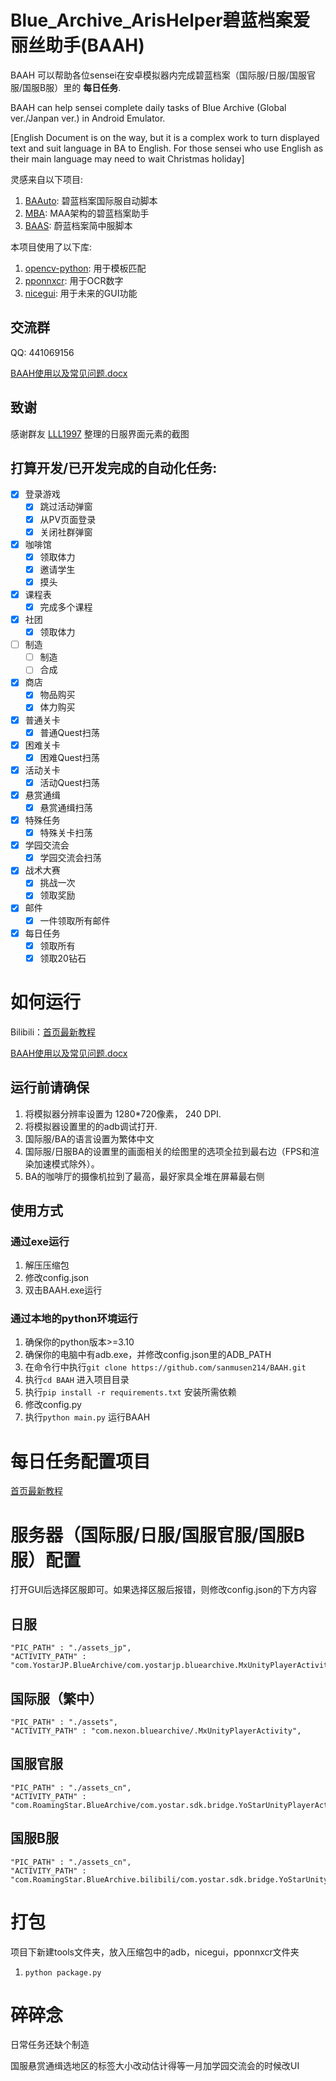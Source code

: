 # Blue_Archive_ArisHelper碧蓝档案爱丽丝助手(BAAH)

BAAH 可以帮助各位sensei在安卓模拟器内完成碧蓝档案（国际服/日服/国服官服/国服B服）里的 **每日任务**.

BAAH can help sensei complete daily tasks of Blue Archive (Global ver./Janpan ver.) in Android Emulator.

[English Document is on the way, but it is a complex work to turn displayed text and suit language in BA to English. For those sensei who use English as their main language may need to wait Christmas holiday]

灵感来自以下项目:

1. [BAAuto](https://github.com/RedDeadDepresso/BAAuto): 碧蓝档案国际服自动脚本
2. [MBA](https://github.com/MaaAssistantArknights/MBA): MAA架构的碧蓝档案助手
3. [BAAS](https://github.com/pur1fying/blue_archive_auto_script): 蔚蓝档案简中服脚本

本项目使用了以下库: 

1. [opencv-python](https://github.com/opencv/opencv): 用于模板匹配
2. [pponnxcr](https://github.com/hgjazhgj/pponnxcr): 用于OCR数字
3. [nicegui](https://github.com/zauberzeug/nicegui): 用于未来的GUI功能

## 交流群

QQ: 441069156

[BAAH使用以及常见问题.docx](https://docs.qq.com/doc/DR1RPaURleGF0ZWFS)

## 致谢

感谢群友 [LLL1997](https://github.com/LLL1997) 整理的日服界面元素的截图

## 打算开发/已开发完成的自动化任务:

- [x] 登录游戏
  - [x] 跳过活动弹窗
  - [x] 从PV页面登录
  - [x] 关闭社群弹窗

- [x] 咖啡馆
  - [x] 领取体力
  - [x] 邀请学生
  - [x] 摸头
- [x] 课程表
  - [x] 完成多个课程
- [x] 社团
  - [x] 领取体力
- [ ] 制造
  - [ ] 制造
  - [ ] 合成
- [x] 商店
  - [x] 物品购买
  - [x] 体力购买

- [x] 普通关卡
  - [x] 普通Quest扫荡
- [x] 困难关卡
  - [x] 困难Quest扫荡
- [x] 活动关卡
  - [x] 活动Quest扫荡
- [x] 悬赏通缉
  - [x] 悬赏通缉扫荡
- [x] 特殊任务
  - [x] 特殊关卡扫荡
- [x] 学园交流会
  - [x] 学园交流会扫荡
- [x] 战术大赛
  - [x] 挑战一次
  - [x] 领取奖励
- [x] 邮件
  - [x] 一件领取所有邮件
- [x] 每日任务
  - [x] 领取所有
  - [x] 领取20钻石

# 如何运行

Bilibili：[首页最新教程](https://space.bilibili.com/7331920?spm_id_from=333.1007.0.0)

[BAAH使用以及常见问题.docx](https://docs.qq.com/doc/DR1RPaURleGF0ZWFS)

## 运行前请确保

1. 将模拟器分辨率设置为 1280*720像素， 240 DPI.
2. 将模拟器设置里的的adb调试打开.
3. 国际服/BA的语言设置为繁体中文
4. 国际服/日服BA的设置里的画面相关的绘图里的选项全拉到最右边（FPS和渲染加速模式除外）。
5. BA的咖啡厅的摄像机拉到了最高，最好家具全堆在屏幕最右侧

## 使用方式

### 通过exe运行

1. 解压压缩包
2. 修改config.json
3. 双击BAAH.exe运行

### 通过本地的python环境运行

1. 确保你的python版本>=3.10
2. 确保你的电脑中有adb.exe，并修改config.json里的ADB_PATH
3. 在命令行中执行`git clone https://github.com/sanmusen214/BAAH.git`
4. 执行`cd BAAH` 进入项目目录
5. 执行`pip install -r requirements.txt` 安装所需依赖
6. 修改config.py
7. 执行`python main.py` 运行BAAH

# 每日任务配置项目

[首页最新教程](https://space.bilibili.com/7331920?spm_id_from=333.1007.0.0)

# 服务器（国际服/日服/国服官服/国服B服）配置

打开GUI后选择区服即可。如果选择区服后报错，则修改config.json的下方内容

## 日服

```
"PIC_PATH" : "./assets_jp",
"ACTIVITY_PATH" : "com.YostarJP.BlueArchive/com.yostarjp.bluearchive.MxUnityPlayerActivity",
```

## 国际服（繁中）

```
"PIC_PATH" : "./assets",
"ACTIVITY_PATH" : "com.nexon.bluearchive/.MxUnityPlayerActivity",
```

## 国服官服

```
"PIC_PATH" : "./assets_cn",
"ACTIVITY_PATH" : "com.RoamingStar.BlueArchive/com.yostar.sdk.bridge.YoStarUnityPlayerActivity",
```

## 国服B服

```
"PIC_PATH" : "./assets_cn",
"ACTIVITY_PATH" : "com.RoamingStar.BlueArchive.bilibili/com.yostar.sdk.bridge.YoStarUnityPlayerActivity",
```

# 打包

项目下新建tools文件夹，放入压缩包中的adb，nicegui，pponnxcr文件夹

1. `python package.py`


# 碎碎念

日常任务还缺个制造

国服悬赏通缉选地区的标签大小改动估计得等一月加学园交流会的时候改UI
